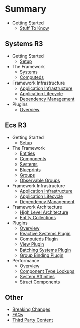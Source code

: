 # Summary

* Getting Started
    * [Stuff To Know](shared/stuff-to-know.md)
  
## Systems R3

* Getting Started
    * [Setup](systems-r3/introduction/setup.md)
* The Framework
    * [Systems](systems-r3/framework/systems.md)
    * [Computeds](systems-r3/framework/computeds.md)
* Framework Infrastructure
    * [Application Infrastructure](systems-r3/infrastructure/application-infrastructure.md)
    * [Application Lifecycle](systems-r3/infrastructure/application-lifecycle.md)
    * [Dependency Management](systems-r3/infrastructure/dependency-injection-abstraction.md)
* Plugins
    * [Overview](systems-r3/plugins/readme.md)
  
## Ecs R3

* Getting Started
  * [Setup](ecs-r3/introduction/setup.md)
* The Framework
  * [Entities](ecs-r3/framework/entities.md)
  * [Components](ecs-r3/framework/components.md)
  * [Systems](ecs-r3/framework/systems.md)
  * [Blueprints](ecs-r3/framework/blueprints.md)
  * [Groups](ecs-r3/framework/groups.md)
  * [Observable Groups](ecs-r3/framework/observable-groups.md)
* Framework Infrastructure
  * [Application Infrastructure](ecs-r3/infrastructure/application-infrastructure.md)
  * [Application Lifecycle](ecs-r3/infrastructure/application-lifecycle.md)
  * [Dependency Management](ecs-r3/infrastructure/dependency-injection-abstraction.md)
* Framework Architecture
  * [High Level Architecture](ecs-r3/architecture/high-level-architecture.md)
  * [Entity Collections](ecs-r3/architecture/entity-collections.md)
* Plugins
  * [Overview](ecs-r3/plugins/readme.md)
  * [Reactive Systems Plugin](ecs-r3/plugins/reactive-systems-plugin.md)
  * [Computeds Plugin](ecs-r3/plugins/computed-plugin.md)
  * [View Plugin](ecs-r3/plugins/view-plugin.md)
  * [Batching Systems Plugin](ecs-r3/plugins/batched-plugin.md)
  * [Group Binding Plugin](ecs-r3/plugins/group-binding-plugin.md)
* Performance
  * [Overview](ecs-r3/performance/readme.md)
  * [Component Type Lookups](ecs-r3/performance/component-type-lookups.md)
  * [System Affinities](ecs-r3/performance/system-affinity.md)
  * [Struct Components](ecs-r3/performance/struct-components.md)
  
## Other
* [Breaking Changes](shared/breaking-changes.md)
* [FAQs](shared/faqs-etc.md)
* [Third Party Content](shared/third-party-content.md)